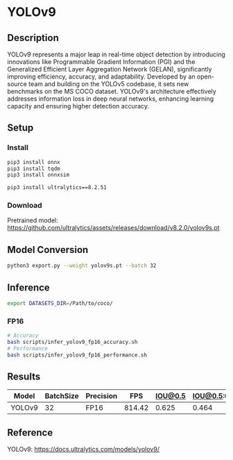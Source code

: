 # YOLOv9

## Description

YOLOv9 represents a major leap in real-time object detection by introducing innovations like Programmable Gradient Information (PGI) and the Generalized Efficient Layer Aggregation Network (GELAN), significantly improving efficiency, accuracy, and adaptability. Developed by an open-source team and building on the YOLOv5 codebase, it sets new benchmarks on the MS COCO dataset. YOLOv9's architecture effectively addresses information loss in deep neural networks, enhancing learning capacity and ensuring higher detection accuracy.

## Setup

### Install

```bash
pip3 install onnx
pip3 install tqdm
pip3 install onnxsim

pip3 install ultralytics==8.2.51
```

### Download

Pretrained model: <https://github.com/ultralytics/assets/releases/download/v8.2.0/yolov9s.pt>

## Model Conversion

```bash
python3 export.py --weight yolov9s.pt --batch 32
```

## Inference

```bash
export DATASETS_DIR=/Path/to/coco/
```

### FP16

```bash
# Accuracy
bash scripts/infer_yolov9_fp16_accuracy.sh
# Performance
bash scripts/infer_yolov9_fp16_performance.sh
```

## Results

| Model  | BatchSize | Precision | FPS    | IOU@0.5 | IOU@0.5:0.95 |
| ------ | --------- | --------- | ------ | ------- | ------------ |
| YOLOv9 | 32        | FP16      | 814.42 | 0.625   | 0.464        |

## Reference

YOLOv9: <https://docs.ultralytics.com/models/yolov9/>
